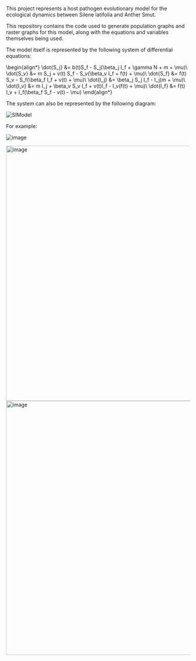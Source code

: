 This project represents a host pathogen evolutionary model for the ecological dynamics between Silene latifolia and Anther Smut.

This repository contains the code used to generate population graphs and raster graphs for this model, along with the equations and variables themselves being used.

The model itself is represented by the following system of differential equations:

\begin{align*}
\dot{S_j} &= b(t)S_f - S_j(\beta_j I_f + \gamma N + m + \mu)\\
\dot{S_v} &= m S_j + v(t) S_f - S_v(\beta_v  I_f + f(t) + \mu)\\
\dot{S_f} &= f(t) S_v - S_f(\beta_f I_f + v(t) + \mu)\\
\dot{I_j} &= \beta_j S_j I_f - I_j(m + \mu)\\
\dot{I_v} &= m I_j + \beta_v S_v I_f  + v(t)I_f - I_v(f(t) + \mu)\\
\dot{I_f} &= f(t) I_v + I_f(\beta_f S_f - v(t) - \mu) 
\end{align*}

The system can also be represented by the following diagram:

![SIModel](https://github.com/user-attachments/assets/f8842297-cc1c-4565-af8c-2f8b5b7b46d4)


For example:

![image](https://github.com/user-attachments/assets/b5abef7a-3445-481b-a6ac-7f4087dcba5f)

<img width="698" alt="image" src="https://github.com/user-attachments/assets/a7a4c725-8758-4a50-83b0-7a8e73cf53ec">

<img width="695" alt="image" src="https://github.com/user-attachments/assets/202ce9b2-5d57-4a27-b301-4b9bb3dc1392">
